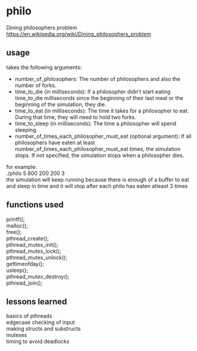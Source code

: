 # philo
Dining philosophers problem \
https://en.wikipedia.org/wiki/Dining_philosophers_problem

## usage
takes the following arguments:
- number_of_philosophers: The number of philosophers and also the number
of forks.
- time_to_die (in milliseconds): If a philosopher didn’t start eating time_to_die
milliseconds since the beginning of their last meal or the beginning of the simulation, they die.
- time_to_eat (in milliseconds): The time it takes for a philosopher to eat.
During that time, they will need to hold two forks.
- time_to_sleep (in milliseconds): The time a philosopher will spend sleeping.
- number_of_times_each_philosopher_must_eat (optional argument): If all
philosophers have eaten at least number_of_times_each_philosopher_must_eat
times, the simulation stops. If not specified, the simulation stops when a
philosopher dies.

for example: \
./philo 5 800 200 200 3 \
the simulation will keep running because there is enough of a buffer to eat and sleep in time
and it will stop after each philo has eaten atleast 3 times

## functions used
printf(); \
malloc(); \
free(); \
pthread_create(); \
pthread_mutex_init(); \
pthread_mutex_lock(); \
pthread_mutex_unlock(); \
gettimeofday(); \
usleep(); \
pthread_mutex_destroy(); \
pthread_join();

## lessons learned
basics of pthreads \
edgecase checking of input \
making structs and substructs \
mutexes \
timing to avoid deadlocks

